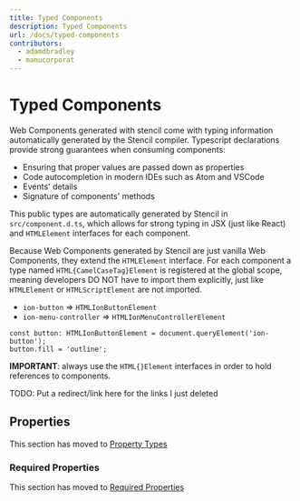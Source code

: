 ```yaml
---
title: Typed Components
description: Typed Components
url: /docs/typed-components
contributors:
  - adamdbradley
  - manucorporat
---
```


# Typed Components

Web Components generated with stencil come with typing information automatically generated by the Stencil compiler. Typescript declarations provide strong guarantees when consuming components:

- Ensuring that proper values are passed down as properties
- Code autocompletion in modern IDEs such as Atom and VSCode
- Events' details
- Signature of components' methods

This public types are automatically generated by Stencil in `src/component.d.ts`, which allows for strong typing in JSX (just like React) and `HTMLElement` interfaces for each component.

Because Web Components generated by Stencil are just vanilla Web Components, they extend the `HTMLElement` interface. For each component a type named `HTML{CamelCaseTag}Element` is registered at the global scope, meaning developers DO NOT have to import them explicitly, just like `HTMLElement` or `HTMLScriptElement` are not imported.

- `ion-button` => `HTMLIonButtonElement`
- `ion-menu-controller` => `HTMLIonMenuControllerElement`

```tsx
const button: HTMLIonButtonElement = document.queryElement('ion-button');
button.fill = 'outline';
```

**IMPORTANT**: always use the `HTML{}Element` interfaces in order to hold references to components.

TODO: Put a redirect/link here for the links I just deleted

## Properties

This section has moved to [Property Types](/docs/properties#types)

### Required Properties

This section has moved to [Required Properties](/docs/properties#required-properties)

